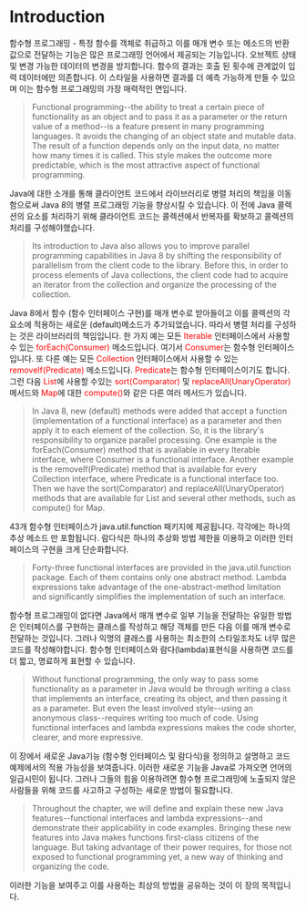 # Introduction


함수형 프로그래밍 - 특정 함수를 객체로 취급하고 이를 매개 변수 또는 메소드의 반환 값으로 전달하는 기능은 많은 프로그래밍 언어에서 제공되는 기능입니다. 오브젝트 상태 및 변경 가능한 데이터의 변경을 방지합니다. 함수의 결과는 호출 된 횟수에 관계없이 입력 데이터에만 의존합니다. 이 스타일을 사용하면 결과를 더 예측 가능하게 만들 수 있으며 이는 함수형 프로그래밍의 가장 매력적인 면입니다.
> Functional programming--the ability to treat a certain piece of functionality as an object and to pass it as a parameter or the return value of a method--is a feature present in many programming languages. It avoids the changing of an object state and mutable data. The result of a function depends only on the input data, no matter how many times it is called. This style makes the outcome more predictable, which is the most attractive aspect of functional programming.


Java에 대한 소개를 통해 클라이언트 코드에서 라이브러리로 병렬 처리의 책임을 이동함으로써 Java 8의 병렬 프로그래밍 기능을 향상시킬 수 있습니다. 이 전에 Java 콜렉션의 요소를 처리하기 위해 클라이언트 코드는 콜렉션에서 반복자를 확보하고 콜렉션의 처리를 구성해야했습니다.
> Its introduction to Java also allows you to improve parallel programming capabilities in Java 8 by shifting the responsibility of parallelism from the client code to the library. Before this, in order to process elements of Java collections, the client code had to acquire an iterator from the collection and organize the processing of the collection.

Java 8에서 함수 (함수 인터페이스 구현)를 매개 변수로 받아들이고 이를 콜렉션의 각 요소에 적용하는 새로운 (default)메소드가 추가되었습니다. 따라서 병렬 처리를 구성하는 것은 라이브러리의 책임입니다. 한 가지 예는 모든 <span style="color: red">Iterable</span> 인터페이스에서 사용할 수 있는 <span style="color: red">forEach(Consumer)</span> 메소드입니다. 여기서 <span style="color: red">Consumer</span>는 함수형 인터페이스입니다. 또 다른 예는 모든 <span style="color: red">Collection</span> 인터페이스에서 사용할 수 있는 <span style="color: red">removeIf(Predicate)</span> 메소드입니다. <span style="color: red">Predicate</span>는 함수형 인터페이스이기도 합니다. 그런 다음 <span style="color: red">List</span>에 사용할 수있는 <span style="color: red">sort(Comparator)</span> 및 <span style="color: red">replaceAll(UnaryOperator)</span> 메서드와 <span style="color: red">Map</span>에 대한 <span style="color: red">compute()</span>와 같은 다른 여러 메서드가 있습니다.

> In Java 8, new (default) methods were added that accept a function (implementation of a functional interface) as a parameter and then apply it to each element of the collection. So, it is the library's responsibility to organize parallel processing. One example is the forEach(Consumer) method that is available in every Iterable interface, where Consumer is a functional interface. Another example is the removeIf(Predicate) method that is available for every Collection interface, where Predicate is a functional interface too. Then we have the sort(Comparator) and replaceAll(UnaryOperator) methods that are available for List and several other methods, such as compute() for Map.

43개 함수형 인터페이스가 java.util.function 패키지에 제공됩니다. 각각에는 하나의 추상 메소드 만 포함됩니다. 람다식은 하나의 추상화 방법 제한을 이용하고 이러한 인터페이스의 구현을 크게 단순화합니다.

> Forty-three functional interfaces are provided in the java.util.function package. Each of them contains only one abstract method. Lambda expressions take advantage of the one-abstract-method limitation and significantly simplifies the implementation of such an interface.

함수형 프로그래밍이 없다면 Java에서 매개 변수로 일부 기능을 전달하는 유일한 방법은 인터페이스를 구현하는 클래스를 작성하고 해당 객체를 만든 다음 이를 매개 변수로 전달하는 것입니다. 그러나 익명의 클래스를 사용하는 최소한의 스타일조차도 너무 많은 코드를 작성해야합니다. 함수형 인터페이스와 람다(lambda)표현식을 사용하면 코드를 더 짧고, 명료하게 표현할 수 있습니다.

> Without functional programming, the only way to pass some functionality as a parameter in Java would be through writing a class that implements an interface, creating its object, and then passing it as a parameter. But even the least involved style--using an anonymous class--requires writing too much of code. Using functional interfaces and lambda expressions makes the code shorter, clearer, and more expressive. 

이 장에서 새로운 Java기능 (함수형 인터페이스 및 람다식)을 정의하고 설명하고 코드 예제에서의 적용 가능성을 보여줍니다. 이러한 새로운 기능을 Java로 가져오면 언어의 일급시민이 됩니다. 그러나 그들의 힘을 이용하려면 함수형 프로그래밍에 노출되지 않은 사람들을 위해 코드를 사고하고 구성하는 새로운 방법이 필요합니다.

> Throughout the chapter, we will define and explain these new Java features--functional interfaces and lambda expressions--and demonstrate their applicability in code examples. Bringing these new features into Java makes functions first-class citizens of the language. But taking advantage of their power requires, for those not exposed to functional programming yet, a new way of thinking and organizing the code.

이러한 기능을 보여주고 이를 사용하는 최상의 방법을 공유하는 것이 이 장의 목적입니다.